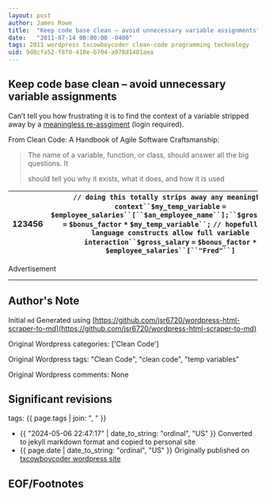 ```yaml
---
layout: post
author: James Rowe
title:  "Keep code base clean – avoid unnecessary variable assignments"
date:   "2011-07-14 00:00:00 -0400"
tags: 2011 wordpress txcowboycoder clean-code programming technology
uid: 9d8cfa52-f8f0-418e-b704-a978d1401aea
---
```



## Keep code base clean – avoid unnecessary variable assignments


Can’t tell you how frustrating it is to find the context of a variable stripped away by a [meaningless re-assgiment](http://my.safaribooksonline.com/book/software-engineering-and-development/agile-development/9780136083238/meaningful-names/18) (login required).


From Clean Code: A Handbook of Agile Software Craftsmanship:



> The name of a variable, function, or class, should answer all the big questions. It  
> 
>  should tell you why it exists, what it does, and how it is used




| 123456 | `// doing this totally strips away any meaningful context``$my_temp_variable` `=` `$employee_salaries``[``$an_employee_name``];``$gross_salary` `=` `$bonus_factor` `*` `$my_temp_variable``;` `// hopefully the language constructs allow full variable interaction``$gross_salary` `=` `$bonus_factor` `*` `$employee_salaries``[``"Fred"``]` |
| --- | --- |


Advertisement 

---

## Author's Note

Initial `md` Generated using [https://github.com/jsr6720/wordpress-html-scraper-to-md](https://github.com/jsr6720/wordpress-html-scraper-to-md)

Original Wordpress categories: ['Clean Code']

Original Wordpress tags: "Clean Code", "clean code", "temp variables"

Original Wordpress comments: None

## Significant revisions

tags: {{ page.tags | join: ", " }} <!-- todo move this somewhere -->

- {{ "2024-05-06 22:47:17" | date_to_string: "ordinal", "US" }} Converted to jekyll markdown format and copied to personal site
- {{ page.date | date_to_string: "ordinal", "US" }} Originally published on [txcowboycoder wordpress site](https://txcowboycoder.wordpress.com/2011/07/14/keep-code-base-clean-avoid-unnecessary-variable-assignments/)

## EOF/Footnotes

